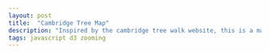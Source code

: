 ```yaml
---
layout: post
title:  "Cambridge Tree Map"
description: "Inspired by the cambridge tree walk website, this is a map of which tree species are most common on different blocks in Cambridge, MA."
tags: javascript d3 zooming
---
```

<link rel="stylesheet" href="/css/cambrdige-tree-map.css">
<script src="/js/cambridge-tree-map.js"></script>

<div id='cambridge-tree-map'></div>

<script>
    createMap('#cambridge-tree-map');
</script>
